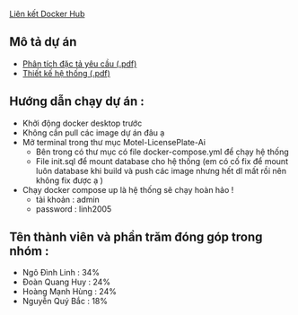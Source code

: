 [Liên kết Docker Hub](https://hub.docker.com/u/yonkonika)

## Mô tả dự án

- [Phân tích đặc tả yêu cầu (.pdf)](./Tài%20liệu%20phân%20tích%20đặc%20tả%20yêu%20cầu.pdf)
- [Thiết kế hệ thống (.pdf)](./Tài%20liệu%20thiết%20kế%20hệ%20thống.pdf)

## Hướng dẫn chạy dự án :
   + Khởi động docker desktop trước
   + Không cần pull các image dự án đâu ạ
   + Mở terminal trong thư mục Motel-LicensePlate-Ai
        - Bên trong có thư mục có file docker-compose.yml để chạy hệ thống
        - File init.sql để mount database cho hệ thống (em có cố fix để mount luôn database khi build và push các image nhưng hết dl mất rồi nên không fix được ạ )
   + Chạy docker compose up là hệ thống sẽ chạy hoàn hảo !
     + tài khoản : admin
     + password : linh2005

## Tên thành viên và phần trăm đóng góp trong nhóm :
   + Ngô Đình Linh : 34%
   + Đoàn Quang Huy : 24%
   + Hoàng Mạnh Hùng : 24%
   + Nguyễn Quý Bắc : 18%
